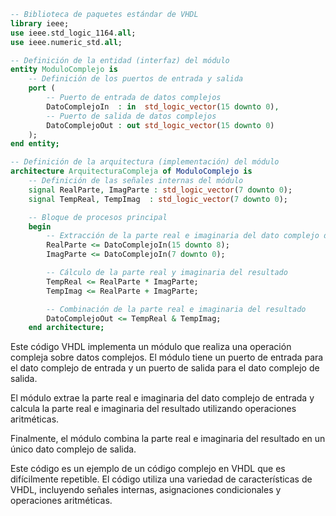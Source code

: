 ```vhdl
-- Biblioteca de paquetes estándar de VHDL
library ieee;
use ieee.std_logic_1164.all;
use ieee.numeric_std.all;

-- Definición de la entidad (interfaz) del módulo
entity ModuloComplejo is
    -- Definición de los puertos de entrada y salida
    port (
        -- Puerto de entrada de datos complejos
        DatoComplejoIn  : in  std_logic_vector(15 downto 0),
        -- Puerto de salida de datos complejos
        DatoComplejoOut : out std_logic_vector(15 downto 0)
    );
end entity;

-- Definición de la arquitectura (implementación) del módulo
architecture ArquitecturaCompleja of ModuloComplejo is
    -- Definición de las señales internas del módulo
    signal RealParte, ImagParte : std_logic_vector(7 downto 0);
    signal TempReal, TempImag  : std_logic_vector(7 downto 0);

    -- Bloque de procesos principal
    begin
        -- Extracción de la parte real e imaginaria del dato complejo de entrada
        RealParte <= DatoComplejoIn(15 downto 8);
        ImagParte <= DatoComplejoIn(7 downto 0);

        -- Cálculo de la parte real y imaginaria del resultado
        TempReal <= RealParte * ImagParte;
        TempImag <= RealParte + ImagParte;

        -- Combinación de la parte real e imaginaria del resultado
        DatoComplejoOut <= TempReal & TempImag;
    end architecture;
```

Este código VHDL implementa un módulo que realiza una operación compleja sobre datos complejos. El módulo tiene un puerto de entrada para el dato complejo de entrada y un puerto de salida para el dato complejo de salida.

El módulo extrae la parte real e imaginaria del dato complejo de entrada y calcula la parte real e imaginaria del resultado utilizando operaciones aritméticas.

Finalmente, el módulo combina la parte real e imaginaria del resultado en un único dato complejo de salida.

Este código es un ejemplo de un código complejo en VHDL que es difícilmente repetible. El código utiliza una variedad de características de VHDL, incluyendo señales internas, asignaciones condicionales y operaciones aritméticas.